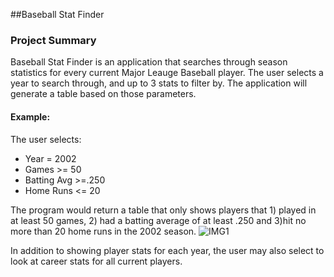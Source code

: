 ##Baseball Stat Finder

### Project Summary

Baseball Stat Finder is an application that searches through season statistics for every current Major Leauge Baseball player. The user selects a year to search through, and up to 3 stats to filter by. The application will generate a table based on those parameters. 

#### Example:
  
  The user selects: 
  - Year = 2002
  - Games >= 50
  - Batting Avg >=.250
  - Home Runs <= 20
  
The program would return a table that only shows players that 1) played in at least 50 games, 2) had a batting average of at least .250 and 3)hit no more than 20 home runs in the 2002 season. ![IMG1](http://i.imgur.com/3EY0ULt.png)



In addition to showing player stats for each year, the user may also select to look at career stats for all current players. 




